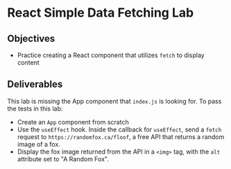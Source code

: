 # React Simple Data Fetching Lab

## Objectives

- Practice creating a React component that utilizes `fetch` to display content

## Deliverables

This lab is missing the App component that `index.js` is looking for. To pass
the tests in this lab:

- Create an `App` component from scratch
- Use the `useEffect` hook. Inside the callback for `useEffect`, send a `fetch`
  request to `https://randomfox.ca/floof`, a free API that returns a random
  image of a fox.
- Display the fox image returned from the API in a `<img>` tag, with the `alt`
  attribute set to "A Random Fox".
